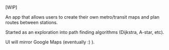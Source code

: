 [WIP]

An app that allows users to create their own metro/transit maps and plan routes between stations.

Started as an exploration into path finding algorithms (Dijkstra, A-star, etc).

UI will mirror Google Maps (eventually :) ).
